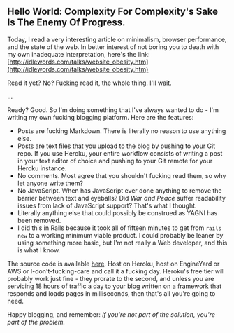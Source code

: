 ## Hello World: Complexity For Complexity's Sake Is The Enemy Of Progress.
Today, I read a very interesting article on minimalism, browser performance, and the state of the web. In better interest of not boring you to death with my own inadequate interpretation, here's the link: [http://idlewords.com/talks/website_obesity.htm](http://idlewords.com/talks/website_obesity.htm)

Read it yet? No? Fucking read it, the whole thing. I'll wait.

...

Ready? Good. So I'm doing something that I've always wanted to do - I'm writing my own fucking blogging platform. Here are the features:

* Posts are fucking Markdown. There is literally no reason to use anything else.
* Posts are text files that you upload to the blog by pushing to your Git repo. If you use Heroku, your entire workflow consists of writing a post in your text editor of choice and pushing to your Git remote for your Heroku instance.
* No comments. Most agree that you shouldn't fucking read them, so why let anyone write them?
* No JavaScript. When has JavaScript ever done anything to remove the barrier between text and eyeballs? Did _War and Peace_ suffer readability issues from lack of JavaScript support? That's what I thought.
* Literally anything else that could possibly be construed as YAGNI has been removed.
* I did this in Rails because it took all of fifteen minutes to get from `rails new` to a working minimum viable product. I could probably be leaner by using something more basic, but I'm not really a Web developer, and this is what I know.

The source code is available [here](http://github.com/angrysql/hypertextual). Host on Heroku, host on EngineYard or AWS or I-don't-fucking-care and call it a fucking day. Heroku's free tier will probably work just fine - they prorate to the second, and unless you are servicing 18 hours of traffic a day to your blog written on a framework that responds and loads pages in milliseconds, then that's all you're going to need.

Happy blogging, and remember: _if you're not part of the solution, you're part of the problem._
